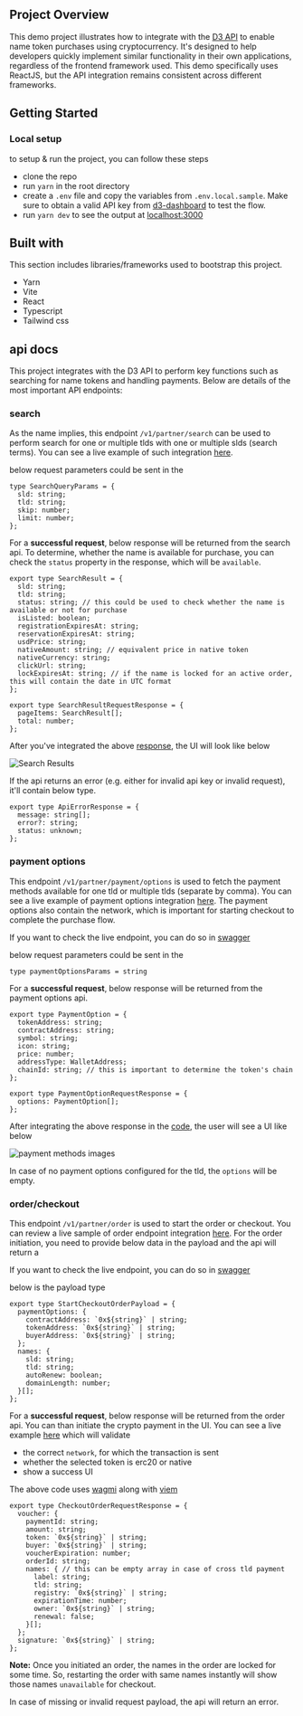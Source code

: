 ## Project Overview

This demo project illustrates how to integrate with the [D3 API](https://docs.d3.app/channel-partner-integrations/d3-api) to enable name token purchases using cryptocurrency. It's designed to help developers quickly implement similar functionality in their own applications, regardless of the frontend framework used. This demo specifically uses ReactJS, but the API integration remains consistent across different frameworks.

## Getting Started

### Local setup

to setup & run the project, you can follow these steps

- clone the repo
- run `yarn` in the root directory
- create a `.env` file and copy the variables from `.env.local.sample`. Make sure to obtain a valid API key from [d3-dashboard](https://dashboard.d3.app/) to test the flow.
- run `yarn dev` to see the output at [localhost:3000](http://localhost:3000)

## Built with

This section includes libraries/frameworks used to bootstrap this project.

- Yarn
- Vite
- React
- Typescript
- Tailwind css

## api docs

This project integrates with the D3 API to perform key functions such as searching for name tokens and handling payments. Below are details of the most important API endpoints:

### search

As the name implies, this endpoint `/v1/partner/search` can be used to perform search for one or multiple tlds with one or multiple slds (search terms). You can see a live example of such integration [here](https://github.com/d3-inc/d3-api-demo/blob/main/src/views/search/hooks/useSearch.ts#L27).

below request parameters could be sent in the

```
type SearchQueryParams = {
  sld: string;
  tld: string;
  skip: number;
  limit: number;
};
```

For a **successful request**, below response will be returned from the search api. To determine, whether the name is available for purchase, you can check the `status` property in the response, which will be `available`.

```
export type SearchResult = {
  sld: string;
  tld: string;
  status: string; // this could be used to check whether the name is available or not for purchase
  isListed: boolean;
  registrationExpiresAt: string;
  reservationExpiresAt: string;
  usdPrice: string;
  nativeAmount: string; // equivalent price in native token
  nativeCurrency: string;
  clickUrl: string;
  lockExpiresAt: string; // if the name is locked for an active order, this will contain the date in UTC format
};

export type SearchResultRequestResponse = {
  pageItems: SearchResult[];
  total: number;
};
```

After you've integrated the above [response](https://github.com/d3-inc/d3-api-demo/blob/main/src/views/search/searchResults.tsx), the UI will look like below

![Search Results](https://github.com/user-attachments/assets/31d24d51-bb24-4dbd-8a50-6ce02623da54)

If the api returns an error (e.g. either for invalid api key or invalid request), it'll contain below type.

```
export type ApiErrorResponse = {
  message: string[];
  error?: string;
  status: unknown;
};
```

### payment options

This endpoint `/v1/partner/payment/options` is used to fetch the payment methods available for one tld or multiple tlds (separate by comma). You can see a live example of payment options integration [here](https://github.com/d3-inc/d3-api-demo/blob/main/src/views/cart/hooks/useCheckout.ts#L46). The payment options also contain the network, which is important for starting checkout to complete the purchase flow.

If you want to check the live endpoint, you can do so in [swagger](https://api-public.d3.app/swagger#/Partner%20API/PartnerController_getPaymentOptions)

below request parameters could be sent in the

```
type paymentOptionsParams = string
```

For a **successful request**, below response will be returned from the payment options api.

```
export type PaymentOption = {
  tokenAddress: string;
  contractAddress: string;
  symbol: string;
  icon: string;
  price: number;
  addressType: WalletAddress;
  chainId: string; // this is important to determine the token's chain
};

export type PaymentOptionRequestResponse = {
  options: PaymentOption[];
};
```

After integrating the above response in the [code](https://github.com/d3-inc/d3-api-demo/blob/main/src/views/cart/cartItems.tsx), the user will see a UI like below

![payment methods images](https://github.com/user-attachments/assets/a49b33b8-6cca-4723-a431-decd827cce82)

In case of no payment options configured for the tld, the `options` will be empty.

### order/checkout

This endpoint `/v1/partner/order` is used to start the order or checkout. You can review a live sample of order endpoint integration [here](https://github.com/d3-inc/d3-api-demo/blob/main/src/views/cart/hooks/useCheckout.ts#L125). For the order initiation, you need to provide below data in the payload and the api will return a

If you want to check the live endpoint, you can do so in [swagger](https://api-public.d3.app/swagger#/Partner%20API/PartnerController_createPartnerOrder)

below is the payload type

```
export type StartCheckoutOrderPayload = {
  paymentOptions: {
    contractAddress: `0x${string}` | string;
    tokenAddress: `0x${string}` | string;
    buyerAddress: `0x${string}` | string;
  };
  names: {
    sld: string;
    tld: string;
    autoRenew: boolean;
    domainLength: number;
  }[];
};
```

For a **successful request**, below response will be returned from the order api. You can than initiate the crypto payment in the UI. You can see a live example [here](https://github.com/d3-inc/d3-api-demo/blob/main/src/hooks/useCryptoTransaction.ts) which will validate

- the correct `network`, for which the transaction is sent
- whether the selected token is erc20 or native
- show a success UI

The above code uses [wagmi](https://wagmi.sh/react/getting-started) along with [viem](https://viem.sh/docs/getting-started)

```
export type CheckoutOrderRequestResponse = {
  voucher: {
    paymentId: string;
    amount: string;
    token: `0x${string}` | string;
    buyer: `0x${string}` | string;
    voucherExpiration: number;
    orderId: string;
    names: { // this can be empty array in case of cross tld payment
      label: string;
      tld: string;
      registry: `0x${string}` | string;
      expirationTime: number;
      owner: `0x${string}` | string;
      renewal: false;
    }[];
  };
  signature: `0x${string}` | string;
};
```

**Note:** Once you initiated an order, the names in the order are locked for some time. So, restarting the order with same names instantly will show those names `unavailable` for checkout.

In case of missing or invalid request payload, the api will return an error.
